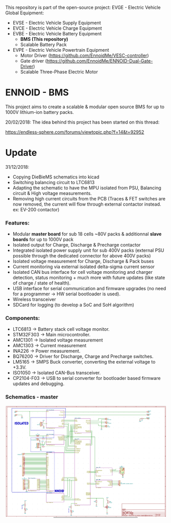 This repository is part of the open-source project: EVGE - Electric Vehicle Global Equipment:

- EVSE - Electric Vehicle Supply Equipment 
- EVCE - Electric Vehicle Charge Equipment
- EVBE - Electric Vehicle Battery Equipment 
  - **BMS (This repository)**
  - Scalable Battery Pack
- EVPE - Electric Vehicle Powertrain Equipment
  - Motor Driver (https://github.com/EnnoidMe/VESC-controller)
  - Gate driver (https://github.com/EnnoidMe/ENNOID-Dual-Gate-Driver)
  - Scalable Three-Phase Electric Motor

# ENNOID - BMS

This project aims to create a scalable & modular open source BMS for up to 1000V lithium-ion battery packs.

20/02/2018:
The idea behind this project has been started on this thread:

https://endless-sphere.com/forums/viewtopic.php?f=14&t=92952

# Update 

31/12/2018:
- Copying DieBieMS schematics into kicad
- Switching balancing circuit to LTC6813 
- Adapting the schematic to have the MPU isolated from PSU, Balancing circuit & High voltage measurements.
- Removing high current circuits from the PCB (Traces & FET switches are now removed, the current will flow through external contactor instead. ex: EV-200 contactor)



### Features:
- Modular **master board** for sub 18 cells ~80V packs & additionnal **slave boards** for up to 1000V pack
- Isolated output for Charge, Discharge & Precharge contactor
- Integrated isolated power supply unit for sub 400V packs (external PSU possible through the dedicated connector for above 400V packs)
- Isolated voltage measurement for Charge, Discharge & Pack buses
- Current monitoring via external isolated delta-sigma current sensor
- Isolated CAN bus interface for cell voltage monitoring and charger detection, status monitoring + much more with future updates (like state of charge / state of health).
- USB interface for serial communication and firmware upgrades (no need for a programmer -> HW serial bootloader is used).
- Wireless transceiver
- SDCard for logging (to develop a SoC and SoH algorithm)

### Components:

- LTC6813    -> Battery stack cell voltage monitor.
- STM32F303  -> Main microcontroller.
- AMC1301    -> Isolated voltage measurement
- AMC1303    -> Current measurement
- INA226     -> Power measurement.
- BQ76200    -> Driver for Discharge, Charge and Precharge switches.
- LM5165     -> SMPS Buck converter, converting the external voltage to +3.3V.
- ISO1050    -> Isolated CAN-Bus transceiver.
- CP2104-F03 -> USB to serial converter for bootloader based firmware updates and debugging.



### Schematics - master

![alt text](V0.2-LTC6813/PIC/MainSchematic.png)

